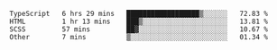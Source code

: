 <!--START_SECTION:waka-->

```text
TypeScript   6 hrs 29 mins   ██████████████████▒░░░░░░   72.83 %
HTML         1 hr 13 mins    ███▒░░░░░░░░░░░░░░░░░░░░░   13.81 %
SCSS         57 mins         ██▓░░░░░░░░░░░░░░░░░░░░░░   10.67 %
Other        7 mins          ▒░░░░░░░░░░░░░░░░░░░░░░░░   01.34 %
```

<!--END_SECTION:waka-->

